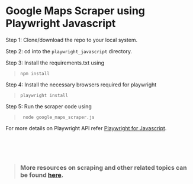 # Google Maps Scraper using Playwright Javascript

 Step 1:  Clone/download the repo to your local system.

Step 2: cd into the `playwright_javascript` directory.

Step 3: Install the requirements.txt using  
>`npm install`

Step 4: Install the necessary browsers required for playwright 
>`playwright install`

Step 5: Run the scraper code using
>` node google_maps_scraper.js`

For more details on Playwright API refer [Playwright for Javascript](https://playwright.dev/docs/api/class-playwright).


<br>
<br>
<br>

>### More resources on scraping and other related topics can be found [here](https://www.scrapehero.com/articles/).
